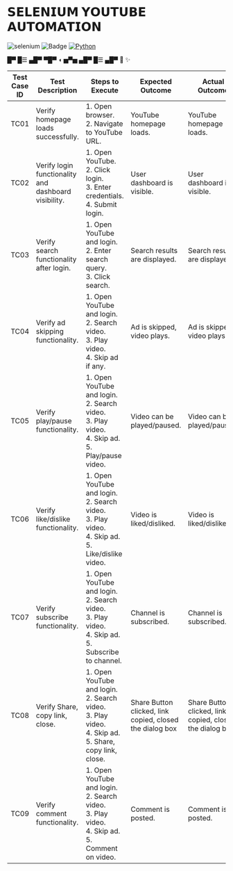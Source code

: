# 𝗦𝗘𝗟𝗘𝗡𝗜𝗨𝗠 𝗬𝗢𝗨𝗧𝗨𝗕𝗘 𝗔𝗨𝗧𝗢𝗠𝗔𝗧𝗜𝗢𝗡
 ![selenium](https://img.shields.io/badge/Selenium-Youtube%20Automation-0281f8) ![Badge](https://img.shields.io/badge/status-active-brightgreen) [![Python](https://img.shields.io/badge/-Python-black?style=flat&logo=python&link=https://github.com/0xfarben)](https://github.com/0xfarben)


█▀ █☰ ▄█▀ ▀█▀ ◖ ▅▀▅ ▄█▀ █☰ ▄█▀ :rocket: :sparkles:



| Test Case ID | Test Description                        | Steps to Execute                                                                        | Expected Outcome                 | Actual Outcome                   | Status |
|--------------|-----------------------------------------|-----------------------------------------------------------------------------------------|----------------------------------|----------------------------------|--------|
| TC01         | Verify homepage loads successfully.     | 1. Open browser. <br> 2. Navigate to YouTube URL.                                       | YouTube homepage loads.          | YouTube homepage loads.          | Pass   |
| TC02         | Verify login functionality and dashboard visibility. | 1. Open YouTube. <br> 2. Click login. <br> 3. Enter credentials. <br> 4. Submit login.  | User dashboard is visible.       | User dashboard is visible.       | Pass   |
| TC03         | Verify search functionality after login. | 1. Open YouTube and login. <br> 2. Enter search query. <br> 3. Click search.             | Search results are displayed.    | Search results are displayed.    | Pass   |
| TC04         | Verify ad skipping functionality.       | 1. Open YouTube and login. <br> 2. Search video. <br> 3. Play video. <br> 4. Skip ad if any. | Ad is skipped, video plays.      | Ad is skipped, video plays.      | Pass   |
| TC05         | Verify play/pause functionality.        | 1. Open YouTube and login. <br> 2. Search video. <br> 3. Play video. <br> 4. Skip ad. <br> 5. Play/pause video. | Video can be played/paused.      | Video can be played/paused.      | Pass   |
| TC06         | Verify like/dislike functionality.      | 1. Open YouTube and login. <br> 2. Search video. <br> 3. Play video. <br> 4. Skip ad. <br> 5. Like/dislike video. | Video is liked/disliked.         | Video is liked/disliked.         | Pass   |
| TC07         | Verify subscribe functionality.         | 1. Open YouTube and login. <br> 2. Search video. <br> 3. Play video. <br> 4. Skip ad. <br> 5. Subscribe to channel. | Channel is subscribed.           | Channel is subscribed.           | Pass   |
| TC08         | Verify Share, copy link, close.         | 1. Open YouTube and login. <br> 2. Search video. <br> 3. Play video. <br> 4. Skip ad. <br> 5. Share, copy link, close. | Share Button clicked, link copied, closed the dialog box | Share Button clicked, link copied, closed the dialog box | Pass   |
| TC09         | Verify comment functionality.           | 1. Open YouTube and login. <br> 2. Search video. <br> 3. Play video. <br> 4. Skip ad. <br> 5. Comment on video. | Comment is posted.               | Comment is posted.               | Pass   |

